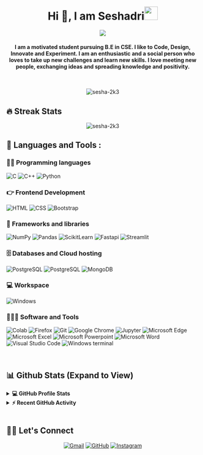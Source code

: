 <h1 align="center">Hi  👋, I am Seshadri<img src="https://media.giphy.com/media/hvRJCLFzcasrR4ia7z/giphy.gif" width="35"></h1>
<p align="center">
 <a href="https://github.com/DenverCoder1/readme-typing-svg"><img src="https://readme-typing-svg.herokuapp.com?lines=Computer+Science+Student;DS%20|%20AI%20|%20ML%20Enthusiast;Always%20learning%20new%20things&center=true&width=500&height=50&font=georgia"></a>
</p>
<h4 align="center">I am a motivated student pursuing B.E in CSE. I like to Code, Design, Innovate and Experiment. I am an enthusiastic and a social person who loves to take up new challenges and learn new skills. I love meeting new people, exchanging ideas and spreading knowledge and positivity.</h4>
<br>
<p align="center"> <img src="https://komarev.com/ghpvc/?username=sesha-2k3&label=Sesha's%20Profile%20Views%20&color=blue&style=plastic" alt="sesha-2k3" /> </p>

## 🔥 Streak Stats  

<p align="center"><img align="center" src="https://github-readme-streak-stats.herokuapp.com/?user=sesha-2k3&theme=algolia" alt="sesha-2k3" /></p>

<h2 align="left">🚀 Languages and Tools :</h2>

### 👨‍💻 Programming languages 

<p>
    <img alt="C" src="https://custom-icon-badges.herokuapp.com/badge/C-00599C.svg?logo=c-in-hexagon&logoColor=white">
    <img alt="C++" src="https://img.shields.io/badge/C%2B%2B-E0234E.svg?logo=c%2B%2B&logoColor=white">
    <img alt="Python" src="https://img.shields.io/badge/Python-1867C0.svg?logo=python&logoColor=white">
</p>

### 👉 Frontend Development    
   
<p align="left">
   <img alt="HTML" src="https://img.shields.io/badge/HTML5%20-%23E34F26.svg?logo=html5&logoColor=white">
   <img alt="CSS" src="https://img.shields.io/badge/CSS%20-%231572B6.svg?logo=css3&logoColor=white">
   <img alt="Bootstrap" src="https://img.shields.io/badge/Bootstrap-%23563D7C.svg?style=flat&logo=bootstrap&logoColor=white"/>
</p>

### 🧩 Frameworks and libraries 

<p>
    <img alt="NumPy" src="https://img.shields.io/badge/Numpy-777BB4.svg?logo=numpy&logoColor=white">
    <img alt="Pandas" src="https://img.shields.io/badge/Pandas-2C2D72.svg?logo=pandas&logoColor=white">
    <img alt="ScikitLearn" src="https://img.shields.io/badge/ScikitLearn-0078D7.svg?logo=scikit-learn&logoColor=white">
    <img alt="Fastapi" src="https://img.shields.io/badge/FastAPI-109989.svg?logo=FASTAPI&logoColor=white">
    <img alt="Streamlit" src="https://img.shields.io/badge/Streamlit-FF4B4B.svg?logo=Streamlit&logoColor=white">
</p>

### 🗄️ Databases and Cloud hosting 

<p>
    <img alt="PostgreSQL" src ="https://img.shields.io/badge/MySQL-005C84?logo=mysql&logoColor=white">
    <img alt="PostgreSQL" src ="https://img.shields.io/badge/PostgreSQL-316192.svg?logo=postgresql&logoColor=white">
    <img alt="MongoDB" src ="https://img.shields.io/badge/MongoDB-4EA94B.svg?logo=mongodb&logoColor=white">
</p>

### 💻 Workspace 

<p>
    <img alt="Windows" src="https://img.shields.io/badge/Windows-0078D6?logo=windows&logoColor=white">
</p>

### 🧑🏻‍💻 Software and Tools 

<p>
    <img alt="Colab" src="https://img.shields.io/badge/Colab-F9AB00.svg?logo=googlecolab&color=525252">
    <img alt="Firefox" src="https://img.shields.io/badge/Firefox_Browser-FF7139.svg?logo=Firefox-Browser&logoColor=white">
    <img alt="Git" src="https://img.shields.io/badge/Git-F05033.svg?logo=git&logoColor=white">
    <img alt="Google Chrome" src="https://img.shields.io/badge/Google_chrome-4285F4?logo=Google-chrome&logoColor=white">
    <img alt="Jupyter" src="https://img.shields.io/badge/Jupyter-F37626.svg?logo=Jupyter&logoColor=white">
    <img alt="Microsoft Edge" src="https://img.shields.io/badge/Microsoft_Edge-0078D7.svg?logo=Microsoft-edge&logoColor=white">
    <img alt="Microsoft Excel" src="https://img.shields.io/badge/Microsoft_Excel-217346.svg?logo=microsoft-excel&logoColor=white">
    <img alt="Microsoft Powerpoint" src="https://img.shields.io/badge/Microsoft_PowerPoint-B7472A.svg?logo=microsoft-powerpoint&logoColor=white">
    <img alt="Microsoft Word" src="https://img.shields.io/badge/Microsoft_Word-2B579A.svg?logo=microsoft-word&logoColor=white">
    <img alt="Visual Studio Code" src="https://img.shields.io/badge/Visual%20Studio%20Code-0078d7.svg?logo=visual-studio-code&logoColor=white">
    <img alt="Windows terminal" src="https://img.shields.io/badge/Windows%20Terminal-302E31.svg?logo=windows%20terminal&logoColor=white">
</p>

<br/>

## 📊 Github Stats (Expand to View)

<details>
  <summary><b>💻 GitHub Profile Stats</b></summary>
  <br/>
  <p align="center">
    <img align="center" src="https://github-readme-stats.vercel.app/api?username=sesha-2k3&show_icons=true&locale=en&theme=algolia" alt="sesha-2k3" height="192px"/>
	</p>
	<p align="center">
	  <img src="https://github-readme-stats.vercel.app/api/top-langs?username=sesha-2k3&show_icons=true&locale=en&layout=compact&theme=algolia" alt="sesha-2k3" height="192px"/>
	</p>
  <br/>
  <b>Note:</b> Top languages is only a metric of the languages my public code consists of and doesn't reflect experience or skill level.
  </p>
</details>

<details>
  <summary><b>⚡ Recent GitHub Activity</b></summary>
  <br/>
   <img alt="Sesha's Activity Graph" src="https://github-readme-activity-graph.cyclic.app/graph?username=sesha-2k3&custom_title=Sesha's%20Contribution%20Graph&theme=react-dark" />
  <br/>

</details>

<br/>

## 🙋‍♀️ Let's Connect

<p align="center">
	<a href="mailto:seshadrivv28@gmail.com"><img src="https://img.icons8.com/bubbles/50/000000/gmail.png" alt="Gmail"/></a>
	<a href="https://github.com/sesha-2k3"><img src="https://img.icons8.com/bubbles/50/000000/github.png" alt="GitHub"/></a>
	<a href="https://instagram.com/sesha.28"><img src="https://img.icons8.com/bubbles/50/000000/instagram.png" alt="Instagram"/></a> 
</p>
